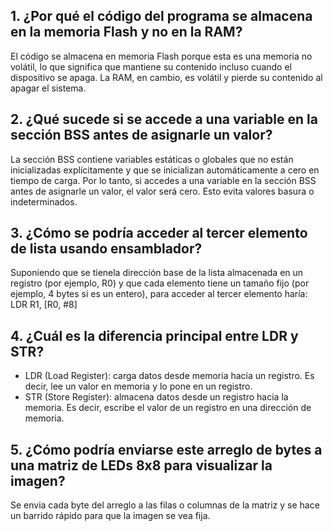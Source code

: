 ## 1. ¿Por qué el código del programa se almacena en la memoria Flash y no en la RAM?
El código se almacena en memoria Flash porque esta es una memoria no volátil, lo que significa que mantiene su contenido incluso cuando el dispositivo se apaga. La RAM, en cambio, es volátil y pierde su contenido al apagar el sistema. 
## 2. ¿Qué sucede si se accede a una variable en la sección BSS antes de asignarle un valor?
La sección BSS contiene variables estáticas o globales que no están inicializadas explícitamente y que se inicializan automáticamente a cero en tiempo de carga. Por lo tanto, si accedes a una variable en la sección BSS antes de asignarle un valor, el valor será cero. Esto evita valores basura o indeterminados.
## 3. ¿Cómo se podría acceder al tercer elemento de lista usando ensamblador?
Suponiendo que se tienela  dirección base de la lista almacenada en un registro (por ejemplo, R0) y que cada elemento tiene un tamaño fijo (por ejemplo, 4 bytes si es un entero), para acceder al tercer elemento haría:
LDR R1, [R0, #8]

## 4. ¿Cuál es la diferencia principal entre LDR y STR?
- LDR (Load Register): carga datos desde memoria hacia un registro. Es decir, lee un valor en memoria y lo pone en un registro.
- STR (Store Register): almacena datos desde un registro hacia la memoria. Es decir, escribe el valor de un registro en una dirección de memoria.
## 5. ¿Cómo podría enviarse este arreglo de bytes a una matriz de LEDs 8x8 para visualizar la imagen?
Se envia cada byte del arreglo a las filas o columnas de la matriz y se hace un barrido rápido para que la imagen se vea fija.